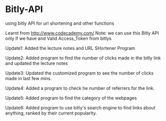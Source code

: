 Bitly-API
=========

using bitly API for url shortening and other functions

Learnt from http://www.codecademy.com/
Note: we can use this Bitly API only if we have and Valid Access_Token from bitlys

Update1: Added the lecture notes and URL SHortener Program

Update2: Added program to find the number of clicks made in the bitly link and updated the lecture notes

Update3: Updated the customized program to see the number of clicks made in last few mins.

Update4: Added a program to check he number of referrers for the link.

Update5: Added program to find the category of the webpages

Update6: Added program to use bitly's search engine to find links about anything, ranked by their current popularity.


